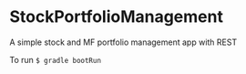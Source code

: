 # StockPortfolioManagement

A simple stock and MF portfolio management app with REST

To run
`$ gradle bootRun`

